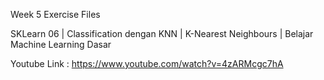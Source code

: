 Week 5 Exercise Files

SKLearn 06 | Classification dengan KNN | K-Nearest Neighbours | Belajar Machine Learning Dasar

Youtube Link : https://www.youtube.com/watch?v=4zARMcgc7hA
